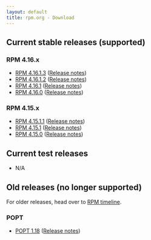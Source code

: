 ```yaml
---
layout: default
title: rpm.org - Download
---
```


## Current stable releases (supported)

### RPM 4.16.x
* [RPM 4.16.1.3](http://ftp.rpm.org/releases/rpm-4.16.x/rpm-4.16.1.3.tar.bz2) ([Release notes](wiki/Releases/4.16.1.3.html))
* [RPM 4.16.1.2](http://ftp.rpm.org/releases/rpm-4.16.x/rpm-4.16.1.2.tar.bz2) ([Release notes](wiki/Releases/4.16.1.2.html))
* [RPM 4.16.1](http://ftp.rpm.org/releases/rpm-4.16.x/rpm-4.16.1.tar.bz2) ([Release notes](wiki/Releases/4.16.1.html))
* [RPM 4.16.0](http://ftp.rpm.org/releases/rpm-4.16.x/rpm-4.16.0.tar.bz2) ([Release notes](wiki/Releases/4.16.0.html))

### RPM 4.15.x
* [RPM 4.15.1.1](http://ftp.rpm.org/releases/rpm-4.15.x/rpm-4.15.1.1.tar.bz2) ([Release notes](wiki/Releases/4.15.1.1.html))
* [RPM 4.15.1](http://ftp.rpm.org/releases/rpm-4.15.x/rpm-4.15.1.tar.bz2) ([Release notes](wiki/Releases/4.15.1.html))
* [RPM 4.15.0](http://ftp.rpm.org/releases/rpm-4.15.x/rpm-4.15.0.tar.bz2) ([Release notes](wiki/Releases/4.15.0.html))

## Current test releases

 * N/A

## Old releases (no longer supported)

For older releases, head over to [RPM timeline](timeline.html).

### POPT

* [POPT 1.18](http://ftp.rpm.org/popt/releases/popt-1.x/popt-1.18.tar.gz) ([Release notes](https://github.com/rpm-software-management/popt/releases/tag/popt-1.18-release))
